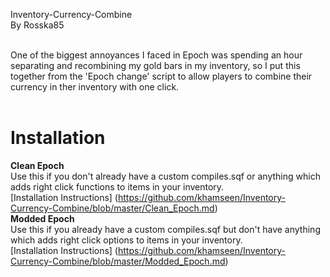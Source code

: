 Inventory-Currency-Combine<br>
By Rosska85<br><br>

One of the biggest annoyances I faced in Epoch was spending an hour separating and recombining my gold bars in my inventory, so I put this together from the 'Epoch change' script to allow players to combine their currency in ther inventory with one click.<br><br>

Installation
============
**Clean Epoch**<br>
Use this if you don't already have a custom compiles.sqf or anything which adds right click functions to items in your inventory.<br>
[Installation Instructions] (https://github.com/khamseen/Inventory-Currency-Combine/blob/master/Clean_Epoch.md)<br>
**Modded Epoch**<br>
Use this if you already have a custom compiles.sqf but don't have anything which adds right click options to items in your inventory.<br>
[Installation Instructions] (https://github.com/khamseen/Inventory-Currency-Combine/blob/master/Modded_Epoch.md)<br>